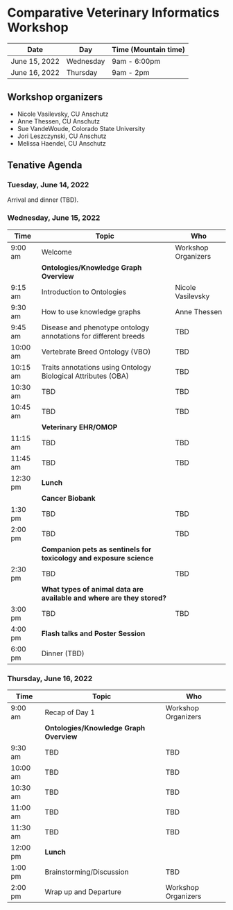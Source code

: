 # Comparative Veterinary Informatics Workshop

Date | Day | Time (Mountain time) 
-- | -- | -- 
June 15, 2022 | Wednesday | 9am - 6:00pm
June 16, 2022 | Thursday | 9am - 2pm

## Workshop organizers
- Nicole Vasilevsky, CU Anschutz
- Anne Thessen, CU Anschutz
- Sue VandeWoude, Colorado State University
- Jori Leszczynski, CU Anschutz
- Melissa Haendel, CU Anschutz

## Tenative Agenda

### Tuesday, June 14, 2022

Arrival and dinner (TBD).

### Wednesday, June 15, 2022
Time | Topic | Who
-- | -- | -- 
9:00 am | Welcome | Workshop Organizers
| | **Ontologies/Knowledge Graph Overview** | |
9:15 am | Introduction to Ontologies | Nicole Vasilevsky 
9:30 am | How to use knowledge graphs | Anne Thessen
9:45 am | Disease and phenotype ontology annotations for different breeds  | TBD
10:00 am | Vertebrate Breed Ontology (VBO) | TBD
10:15 am | Traits annotations using Ontology Biological Attributes (OBA) | TBD
10:30 am | TBD | TBD
10:45 am | TBD | TBD
| | **Veterinary EHR/OMOP** | | 
11:15 am | TBD | TBD
11:45 am | TBD | TBD
12:30 pm | **Lunch** | |
| | **Cancer Biobank** | | 
1:30 pm | TBD | TBD
2:00 pm | TBD | TBD
| | **Companion pets as sentinels for toxicology and exposure science** | |
2:30 pm | TBD | TBD
| | **What types of animal data are available and where are they stored?** | |
3:00 pm | TBD | TBD
4:00 pm | **Flash talks and Poster Session** | 
6:00 pm | Dinner (TBD)


### Thursday, June 16, 2022
Time | Topic | Who
-- | -- | -- 
9:00 am | Recap of Day 1 | Workshop Organizers
| | **Ontologies/Knowledge Graph Overview** | |
9:30 am | TBD | TBD
10:00 am | TBD | TBD
10:30 am | TBD | TBD
11:00 am | TBD | TBD
11:30 am | TBD | TBD
12:00 pm | **Lunch** | |
1:00 pm | Brainstorming/Discussion | TBD
2:00 pm | Wrap up and Departure | Workshop Organizers
